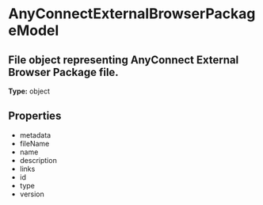 # AnyConnectExternalBrowserPackageModel

## File object representing AnyConnect External Browser Package file.

**Type:** object

## Properties
* metadata
* fileName
* name
* description
* links
* id
* type
* version
